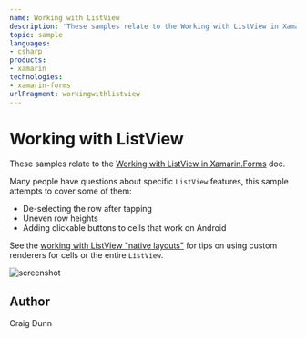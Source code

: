 ```yaml
---
name: Working with ListView
description: 'These samples relate to the Working with ListView in Xamarin.Forms doc. Many people have questions about specific ListView features, this sample attempts to cover some of them: De-selecting the row after tapping Uneven row heights Adding clickable buttons to cells that work on Android See the working with ListView native layouts for tips on using custom renderers for cells or the entire ListView. !screenshot'
topic: sample
languages:
- csharp
products:
- xamarin
technologies:
- xamarin-forms
urlFragment: workingwithlistview
---
```

Working with ListView
==============

These samples relate to the [Working with ListView in Xamarin.Forms](http://developer.xamarin.com/guides/cross-platform/xamarin-forms/working-with/listview) doc.

Many people have questions about specific `ListView` features, this sample attempts to cover some of them:

* De-selecting the row after tapping
* Uneven row heights
* Adding clickable buttons to cells that work on Android

See the [working with ListView "native layouts"](https://github.com/xamarin/xamarin-forms-samples/tree/master/WorkingWithListviewNative) for tips on using custom renderers for cells or the entire `ListView`. 


![screenshot](https://raw.githubusercontent.com/xamarin/xamarin-forms-samples/master/WorkingWithListview/Screenshots/all-sml.png "Colors")


Author
------

Craig Dunn
